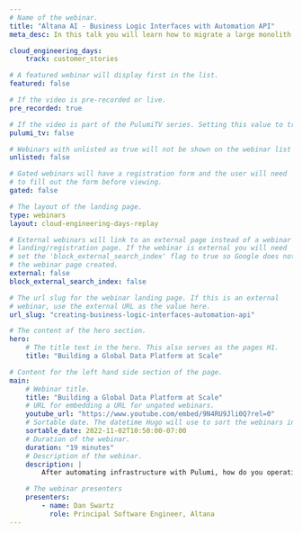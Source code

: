 ```yaml
---
# Name of the webinar.
title: "Altana AI - Business Logic Interfaces with Automation API"
meta_desc: In this talk you will learn how to migrate a large monolith codebase to Cloud-Native and learn a few gotchas along the way.

cloud_engineering_days:
    track: customer_stories

# A featured webinar will display first in the list.
featured: false

# If the video is pre-recorded or live.
pre_recorded: true

# If the video is part of the PulumiTV series. Setting this value to true will list the video in the "PulumiTV" section.
pulumi_tv: false

# Webinars with unlisted as true will not be shown on the webinar list
unlisted: false

# Gated webinars will have a registration form and the user will need
# to fill out the form before viewing.
gated: false

# The layout of the landing page.
type: webinars
layout: cloud-engineering-days-replay

# External webinars will link to an external page instead of a webinar
# landing/registration page. If the webinar is external you will need
# set the 'block_external_search_index' flag to true so Google does not index
# the webinar page created.
external: false
block_external_search_index: false

# The url slug for the webinar landing page. If this is an external
# webinar, use the external URL as the value here.
url_slug: "creating-business-logic-interfaces-automation-api"

# The content of the hero section.
hero:
    # The title text in the hero. This also serves as the pages H1.
    title: "Building a Global Data Platform at Scale"

# Content for the left hand side section of the page.
main:
    # Webinar title.
    title: "Building a Global Data Platform at Scale"
    # URL for embedding a URL for ungated webinars.
    youtube_url: "https://www.youtube.com/embed/9N4RU9Jli0Q?rel=0"
    # Sortable date. The datetime Hugo will use to sort the webinars in date order.
    sortable_date: 2022-11-02T10:50:00-07:00
    # Duration of the webinar.
    duration: "19 minutes"
    # Description of the webinar.
    description: |
        After automating infrastructure with Pulumi, how do you operationalize it? Dan Swartz, Altana's Principal Software Engineer, discusses how Pulumi's Automation API can be integrated into a self-service application to codify your business logic and provide a richer operational experience for your organization.

    # The webinar presenters
    presenters:
        - name: Dan Swartz
          role: Principal Software Engineer, Altana
---
```

